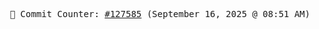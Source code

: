<p align="center">
    <samp>
        📮 Commit Counter: <a href="https://github.com/Javascript-void0/Javascript-void0/commits/main">#127585</a> (September 16, 2025 @ 08:51 AM)
    </samp>
</p>